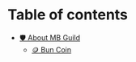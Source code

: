 # Table of contents

* [🛡️ About MB Guild](README.md)
  * [🪙 Bun Coin](what-is-mb-guild/bun-coin.md)
